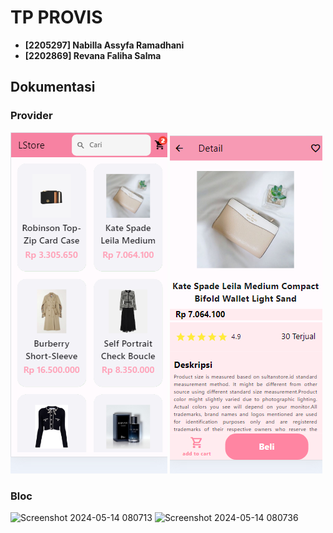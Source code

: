 # TP PROVIS
  - **[2205297] Nabilla Assyfa Ramadhani**
  - **[2202869] Revana Faliha Salma**

## Dokumentasi
### Provider
![provider](Dokumentasi/provider.png)
![provider](Dokumentasi/Prov_detail.png)
### Bloc
![Screenshot 2024-05-14 080713](https://github.com/nabillassyfa/TP_PROVIS/assets/113984261/c403521b-63c5-4a46-a32c-17ba389640cc)
![Screenshot 2024-05-14 080736](https://github.com/nabillassyfa/TP_PROVIS/assets/113984261/58d85e73-5b6a-4e36-be1e-5b6fd8fb960a)

